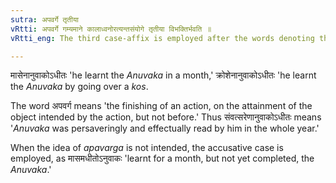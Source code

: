 ```yaml
---
sutra: अपवर्गे तृतीया
vRtti: अपवर्गे गम्यमाने कालाध्वनोरत्यन्तसंयोगे तृतीया विभक्तिर्भवति ॥
vRtti_eng: The third case-affix is employed after the words denoting the duration of time or place, when the accomplishment of the desired object is meant to be expressed.

---
```

मासेनानुवाकोऽधीतः 'he learnt the _Anuvaka_ in a month,' क्रोशेनानुवाकोऽधीतः 'he learnt the _Anuvaka_ by going over a _kos_.

The word अपवर्ग means 'the finishing of an action, on the attainment of the object intended by the action, but not before.' Thus संवत्सरेणानुवाकोऽधीतः means '_Anuvaka_ was persaveringly and effectually read by him in the whole year.'

When the idea of _apavarga_ is not intended, the accusative case is employed, as मासमधीतोऽनुवाकः 'learnt for a month, but not yet completed, the _Anuvaka_.'